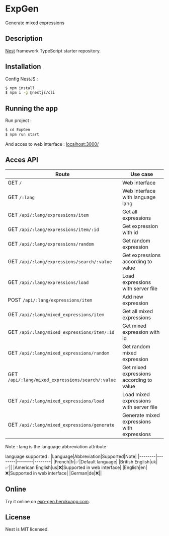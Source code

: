 # ExpGen
Generate mixed expressions 


## Description

[Nest](https://github.com/nestjs/nest) framework TypeScript starter repository.


## Installation

Config NestJS :
```bash
$ npm install
$ npm i -g @nestjs/cli
```


## Running the app

Run project :
``` bash
$ cd ExpGen
$ npm run start
```

And acces to web interface : [localhost:3000/](localhost:3000)


## Acces API

|Route|Use case|
|--------|--------|
|GET `/`|Web interface|
|GET `/:lang`|Web interface with language lang|
|GET `/api/:lang/expressions/item`|Get all expressions|
|GET `/api/:lang/expressions/item/:id`|Get expression with id|
|GET `/api/:lang/expressions/random`|Get random expression|
|GET `/api/:lang/expressions/search/:value`|Get expressions according to value|
|GET `/api/:lang/expressions/load`|Load expressions with server file|
|POST `/api/:lang/expressions/item`|Add new expression|
|GET `/api/:lang/mixed_expressions/item`|Get all mixed expressions|
|GET `/api/:lang/mixed_expressions/item/:id`|Get mixed expression with id|
|GET `/api/:lang/mixed_expressions/random`|Get random mixed expression|
|GET `/api/:lang/mixed_expressions/search/:value`|Get mixed expressions according to value|
|GET `/api/:lang/mixed_expressions/load`|Load mixed expressions with server file|
|GET `/api/:lang/mixed_expressions/generate`|Generate mixed expressions with expressions|

Note : lang is the language abbreviation attribute 

language supported :
|Language|Abbreviation|Supported|Note|
|--------|--------|--------|--------|
|French|fr|✅|Default language|
|British English|uk|✅||
|American English|us|❌|Supported in web interface|
|English|en|❌|Supported in web interface|
|German|de|❌||



## Online

Try it online on [exp-gen.herokuapp.com](https://exp-gen.herokuapp.com/).


## License

Nest is MIT licensed.